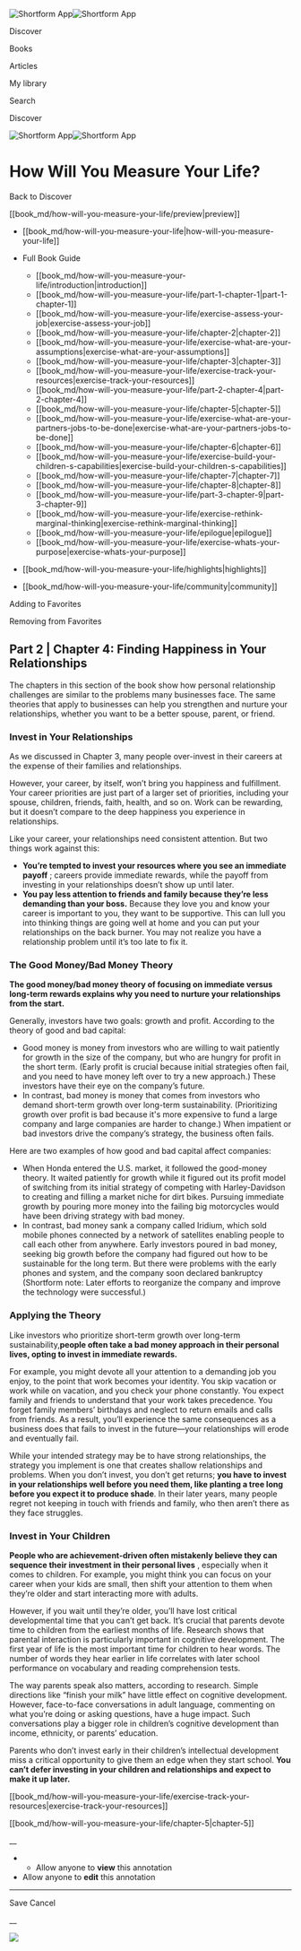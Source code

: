 ![Shortform App](/img/logo.36a2399e.svg)![Shortform App](/img/logo-dark.70c1b072.svg)

Discover

Books

Articles

My library

Search

Discover

![Shortform App](/img/logo.36a2399e.svg)![Shortform App](/img/logo-dark.70c1b072.svg)

# How Will You Measure Your Life?

Back to Discover

[[book_md/how-will-you-measure-your-life/preview|preview]]

  * [[book_md/how-will-you-measure-your-life|how-will-you-measure-your-life]]
  * Full Book Guide

    * [[book_md/how-will-you-measure-your-life/introduction|introduction]]
    * [[book_md/how-will-you-measure-your-life/part-1-chapter-1|part-1-chapter-1]]
    * [[book_md/how-will-you-measure-your-life/exercise-assess-your-job|exercise-assess-your-job]]
    * [[book_md/how-will-you-measure-your-life/chapter-2|chapter-2]]
    * [[book_md/how-will-you-measure-your-life/exercise-what-are-your-assumptions|exercise-what-are-your-assumptions]]
    * [[book_md/how-will-you-measure-your-life/chapter-3|chapter-3]]
    * [[book_md/how-will-you-measure-your-life/exercise-track-your-resources|exercise-track-your-resources]]
    * [[book_md/how-will-you-measure-your-life/part-2-chapter-4|part-2-chapter-4]]
    * [[book_md/how-will-you-measure-your-life/chapter-5|chapter-5]]
    * [[book_md/how-will-you-measure-your-life/exercise-what-are-your-partners-jobs-to-be-done|exercise-what-are-your-partners-jobs-to-be-done]]
    * [[book_md/how-will-you-measure-your-life/chapter-6|chapter-6]]
    * [[book_md/how-will-you-measure-your-life/exercise-build-your-children-s-capabilities|exercise-build-your-children-s-capabilities]]
    * [[book_md/how-will-you-measure-your-life/chapter-7|chapter-7]]
    * [[book_md/how-will-you-measure-your-life/chapter-8|chapter-8]]
    * [[book_md/how-will-you-measure-your-life/part-3-chapter-9|part-3-chapter-9]]
    * [[book_md/how-will-you-measure-your-life/exercise-rethink-marginal-thinking|exercise-rethink-marginal-thinking]]
    * [[book_md/how-will-you-measure-your-life/epilogue|epilogue]]
    * [[book_md/how-will-you-measure-your-life/exercise-whats-your-purpose|exercise-whats-your-purpose]]
  * [[book_md/how-will-you-measure-your-life/highlights|highlights]]
  * [[book_md/how-will-you-measure-your-life/community|community]]



Adding to Favorites 

Removing from Favorites 

## Part 2 | Chapter 4: Finding Happiness in Your Relationships

The chapters in this section of the book show how personal relationship challenges are similar to the problems many businesses face. The same theories that apply to businesses can help you strengthen and nurture your relationships, whether you want to be a better spouse, parent, or friend.

### Invest in Your Relationships

As we discussed in Chapter 3, many people over-invest in their careers at the expense of their families and relationships.

However, your career, by itself, won’t bring you happiness and fulfillment. Your career priorities are just part of a larger set of priorities, including your spouse, children, friends, faith, health, and so on. Work can be rewarding, but it doesn’t compare to the deep happiness you experience in relationships.

Like your career, your relationships need consistent attention. But two things work against this:

  * **You’re tempted to invest your resources where you see an immediate payoff** ; careers provide immediate rewards, while the payoff from investing in your relationships doesn’t show up until later.
  * **You pay less attention to friends and family because they’re less demanding than your boss.** Because they love you and know your career is important to you, they want to be supportive. This can lull you into thinking things are going well at home and you can put your relationships on the back burner. You may not realize you have a relationship problem until it’s too late to fix it.



### The Good Money/Bad Money Theory

**The good money/bad money theory of focusing on immediate versus long-term rewards explains why you need to nurture your relationships from the start.**

Generally, investors have two goals: growth and profit. According to the theory of good and bad capital:

  * Good money is money from investors who are willing to wait patiently for growth in the size of the company, but who are hungry for profit in the short term. (Early profit is crucial because initial strategies often fail, and you need to have money left over to try a new approach.) These investors have their eye on the company’s future.
  * In contrast, bad money is money that comes from investors who demand short-term growth over long-term sustainability. (Prioritizing growth over profit is bad because it's more expensive to fund a large company and large companies are harder to change.) When impatient or bad investors drive the company’s strategy, the business often fails. 



Here are two examples of how good and bad capital affect companies:

  * When Honda entered the U.S. market, it followed the good-money theory. It waited patiently for growth while it figured out its profit model of switching from its initial strategy of competing with Harley-Davidson to creating and filling a market niche for dirt bikes. Pursuing immediate growth by pouring more money into the failing big motorcycles would have been driving strategy with bad money.
  * In contrast, bad money sank a company called Iridium, which sold mobile phones connected by a network of satellites enabling people to call each other from anywhere. Early investors poured in bad money, seeking big growth before the company had figured out how to be sustainable for the long term. But there were problems with the early phones and system, and the company soon declared bankruptcy (Shortform note: Later efforts to reorganize the company and improve the technology were successful.) 



### Applying the Theory

Like investors who prioritize short-term growth over long-term sustainability,**people often take a bad money approach in their personal lives, opting to invest in immediate rewards.**

For example, you might devote all your attention to a demanding job you enjoy, to the point that work becomes your identity. You skip vacation or work while on vacation, and you check your phone constantly. You expect family and friends to understand that your work takes precedence. You forget family members’ birthdays and neglect to return emails and calls from friends. As a result, you’ll experience the same consequences as a business does that fails to invest in the future—your relationships will erode and eventually fail.

While your intended strategy may be to have strong relationships, the strategy you implement is one that creates shallow relationships and problems. When you don’t invest, you don’t get returns; **you have to invest in your relationships well before you need them, like planting a tree long before you expect it to produce shade**. In their later years, many people regret not keeping in touch with friends and family, who then aren’t there as they face struggles.

### Invest in Your Children

**People who are achievement-driven often mistakenly believe they can sequence their investment in their personal lives** , especially when it comes to children. For example, you might think you can focus on your career when your kids are small, then shift your attention to them when they’re older and start interacting more with adults.

However, if you wait until they’re older, you’ll have lost critical developmental time that you can’t get back. It’s crucial that parents devote time to children from the earliest months of life. Research shows that parental interaction is particularly important in cognitive development. The first year of life is the most important time for children to hear words. The number of words they hear earlier in life correlates with later school performance on vocabulary and reading comprehension tests.

The way parents speak also matters, according to research. Simple directions like “finish your milk” have little effect on cognitive development. However, face-to-face conversations in adult language, commenting on what you’re doing or asking questions, have a huge impact. Such conversations play a bigger role in children’s cognitive development than income, ethnicity, or parents’ education.

Parents who don’t invest early in their children’s intellectual development miss a critical opportunity to give them an edge when they start school. **You can’t defer investing in your children and relationships and expect to make it up later.**

[[book_md/how-will-you-measure-your-life/exercise-track-your-resources|exercise-track-your-resources]]

[[book_md/how-will-you-measure-your-life/chapter-5|chapter-5]]

__

  *   * Allow anyone to **view** this annotation
  * Allow anyone to **edit** this annotation



* * *

Save Cancel

__




![](https://bat.bing.com/action/0?ti=56018282&Ver=2&mid=0500b434-e564-487b-9cfc-be8c25e521d4&sid=49fff5b0636c11eeb9c611038afc8668&vid=4a005010636c11ee80c703d4c4a7acd5&vids=0&msclkid=N&pi=0&lg=en-US&sw=800&sh=600&sc=24&nwd=1&tl=Shortform%20%7C%20How%20Will%20You%20Measure%20Your%20Life%3F&p=https%3A%2F%2Fwww.shortform.com%2Fapp%2Fbook%2Fhow-will-you-measure-your-life%2Fpart-2-chapter-4&r=&lt=426&evt=pageLoad&sv=1&rn=318316)
